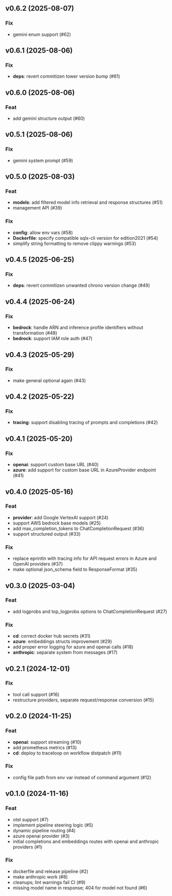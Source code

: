 ## v0.6.2 (2025-08-07)

### Fix

- gemini enum support (#62)

## v0.6.1 (2025-08-06)

### Fix

- **deps**: revert commitizen tower version bump (#61)

## v0.6.0 (2025-08-06)

### Feat

- add gemini structure output (#60)

## v0.5.1 (2025-08-06)

### Fix

- gemini system prompt (#59)

## v0.5.0 (2025-08-03)

### Feat

- **models**: add filtered model info retrieval and response structures (#51)
- management API (#39)

### Fix

- **config**: allow env vars (#58)
- **Dockerfile**: specify compatible sqlx-cli version for edition2021 (#54)
- simplify string formatting to remove clippy warnings (#53)

## v0.4.5 (2025-06-25)

### Fix

- **deps**: revert commitizen unwanted chrono version change (#49)

## v0.4.4 (2025-06-24)

### Fix

- **bedrock**: handle ARN and inference profile identifiers without transformation (#48)
- **bedrock**: support IAM role auth (#47)

## v0.4.3 (2025-05-29)

### Fix

- make general optional again (#43)

## v0.4.2 (2025-05-22)

### Fix

- **tracing**: support disabling tracing of prompts and completions (#42)

## v0.4.1 (2025-05-20)

### Fix

- **openai**: support custom base URL (#40)
- **azure**: add support for custom base URL in AzureProvider endpoint (#41)

## v0.4.0 (2025-05-16)

### Feat

- **provider**: add Google VertexAI support (#24)
- support AWS bedrock base models (#25)
- add max_completion_tokens to ChatCompletionRequest (#36)
- support structured output (#33)

### Fix

- replace eprintln with tracing info for API request errors in Azure and OpenAI providers (#37)
- make optional json_schema field to ResponseFormat (#35)

## v0.3.0 (2025-03-04)

### Feat

- add logprobs and top_logprobs options to ChatCompletionRequest (#27)

### Fix

- **cd**: correct docker hub secrets (#31)
- **azure**: embeddings structs improvement (#29)
- add proper error logging for azure and openai calls (#18)
- **anthropic**: separate system from messages (#17)

## v0.2.1 (2024-12-01)

### Fix

- tool call support (#16)
- restructure providers, separate request/response conversion (#15)

## v0.2.0 (2024-11-25)

### Feat

- **openai**: support streaming (#10)
- add prometheus metrics (#13)
- **cd**: deploy to traceloop on workflow distpatch (#11)

### Fix

- config file path from env var instead of command argument (#12)

## v0.1.0 (2024-11-16)

### Feat

- otel support (#7)
- implement pipeline steering logic (#5)
- dynamic pipeline routing (#4)
- azure openai provider (#3)
- initial completions and embeddings routes with openai and anthropic providers (#1)

### Fix

- dockerfile and release pipeline (#2)
- make anthropic work (#8)
- cleanups; lint warnings fail CI (#9)
- missing model name in response; 404 for model not found (#6)
